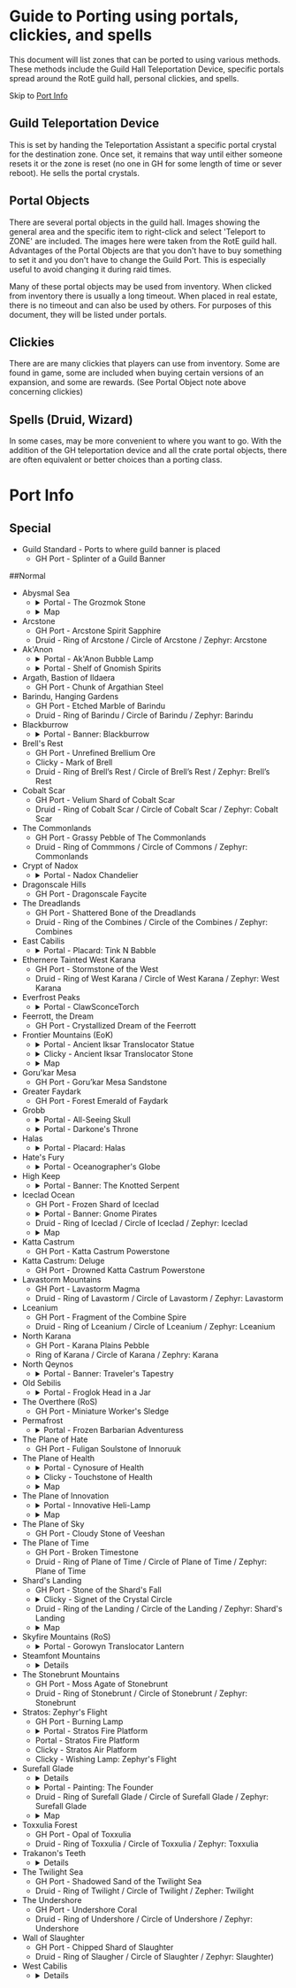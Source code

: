 # Guide to Porting using portals, clickies, and spells

This document will list zones that can be ported to using various
methods. These methods include the Guild Hall Teleportation Device,
specific portals spread around the RotE guild hall, personal clickies, and
spells.

Skip to [Port Info](#port-info)

## Guild Teleportation Device

This is set by handing the Teleportation Assistant a specific portal crystal
for the destination zone. Once set, it remains that way until either someone
resets it or the zone is reset (no one in GH for some length of time or
sever reboot). He sells the portal crystals.

## Portal Objects

There are several portal objects in the guild hall. Images showing the
general area and the specific item to right-click and select 'Teleport
to ZONE' are included. The images here were taken from the RotE guild
hall. Advantages of the Portal Objects are that you don't have to buy
something to set it and you don't have to change the Guild Port. This is
especially useful to avoid changing it during raid times.

Many of these portal objects may be used from inventory. When clicked from
inventory there is usually a long timeout. When placed in real estate, there
is no timeout and can also be used by others. For purposes of this document,
they will be listed under portals.

## Clickies

There are are many clickies that players can use from inventory. Some are
found in game, some are included when buying certain versions of an
expansion, and some are rewards. (See Portal Object note above concerning
clickies)

## Spells (Druid, Wizard)

In some cases, may be more convenient to where you want to go. With the addition
of the GH teleportation device and all the crate portal objects, there are often
equivalent or better choices than a porting class.

# Port Info

## Special

- Guild Standard - Ports to where guild banner is placed
    - GH Port - Splinter of a Guild Banner

##Normal
- Abysmal Sea
    - <details>
        <img src="TheGrozmokStone.jpg">
        <summary>Portal - The Grozmok Stone</summary>
      </details>
    - <details>
        <img src="AbysmalSea.jpg">
        <summary>Map</summary>
      </details>
- Arcstone
    - GH Port - Arcstone Spirit Sapphire
    - Druid - Ring of Arcstone / Circle of Arcstone / Zephyr: Arcstone
- Ak'Anon
    - <details>
        <img src="AkAnonBubbleLamp.jpg">
        <summary>Portal - Ak'Anon Bubble Lamp</summary>
      </details>
    - <details>
        <img src="ShelfOfGnomishSpirits.jpg">
        <summary>Portal - Shelf of Gnomish Spirits</summary>
      </details>
- Argath, Bastion of Ildaera
    - GH Port - Chunk of Argathian Steel
- Barindu, Hanging Gardens
    - GH Port - Etched Marble of Barindu
    - Druid - Ring of Barindu / Circle of Barindu / Zephyr: Barindu
- Blackburrow
    - <details>
        <img src="BannerBlackburrow.jpg">
        <summary>Portal - Banner: Blackburrow</summary>
      </details>
- Brell's Rest
    - GH Port - Unrefined Brellium Ore
    - Clicky - Mark of Brell
    - Druid - Ring of Brell’s Rest / Circle of Brell’s Rest / Zephyr: Brell’s Rest
- Cobalt Scar
    - GH Port - Velium Shard of Cobalt Scar
    - Druid - Ring of Cobalt Scar / Circle of Cobalt Scar / Zephyr: Cobalt Scar
- The Commonlands
    - GH Port - Grassy Pebble of The Commonlands
    - Druid - Ring of Commmons / Circle of Commons / Zephyr: Commonlands
- Crypt of Nadox
    - <details>
        <img src="NadoxChandelier.jpg">
        <summary>Portal - Nadox Chandelier</summary>
      </details>
- Dragonscale Hills
    - GH Port - Dragonscale Faycite
- The Dreadlands
    - GH Port - Shattered Bone of the Dreadlands
    - Druid - Ring of the Combines / Circle of the Combines / Zephyr: Combines
- East Cabilis
    - <details>
        <img src="PlacardTinkNBabble.jpg">
        <summary>Portal - Placard: Tink N Babble</summary>
      </details>
- Ethernere Tainted West Karana
    - GH Port - Stormstone of the West
    - Druid - Ring of West Karana / Circle of West Karana / Zephyr: West Karana
- Everfrost Peaks
    - <details>
        <img src="ClawSconceTorch.jpg">
        <summary>Portal - ClawSconceTorch</summary>
      </details>
- Feerrott, the Dream
    - GH Port - Crystallized Dream of the Feerrott
- Frontier Mountains (EoK)
    - <details>
        <img src="AncientIksarTranslocatorStatue.jpg">
        <summary>Portal - Ancient Iksar Translocator Statue</summary>
      </details>
    - <details>
        <img src="AncientIksarTranslocatorStone.jpg" width="256">
        <summary>Clicky - Ancient Iksar Translocator Stone</summary>
      </details>
    - <details>
        <img src="EokFrontierMountains.jpg">
        <summary>Map</summary>
      </details>
- Goru'kar Mesa
    - GH Port - Goru’kar Mesa Sandstone
- Greater Faydark
    - GH Port - Forest Emerald of Faydark
- Grobb
    - <details>
        <img src="AllSeeingSkull.jpg">
        <summary>Portal - All-Seeing Skull</summary>
      </details>
    - <details>
        <img src="DarkonesThrone.jpg">
        <summary>Portal - Darkone's Throne</summary>
      </details>
- Halas
    - <details>
        <img src="PlacardHalas.jpg">
        <summary>Portal - Placard: Halas</summary>
      </details>
- Hate's Fury
    - <details>
        <img src="OceanographersGlobe.jpg">
        <summary>Portal - Oceanographer's Globe</summary>
      </details>
- High Keep
    - <details>
        <img src="BannerTheKnottedSerpent.jpg">
        <summary>Portal - Banner: The Knotted Serpent</summary>
      </details>
- Iceclad Ocean
    - GH Port - Frozen Shard of Iceclad
    - <details>
        <img src="BannerGnomePirates.jpg">
        <summary>Portal - Banner: Gnome Pirates</summary>
      </details>
    - Druid - Ring of Iceclad / Circle of Iceclad / Zephyr: Iceclad
    - <details>
        <img src="IcecladOcean.jpg">
        <summary>Map</summary>
      </details>
- Katta Castrum
    - GH Port - Katta Castrum Powerstone
- Katta Castrum: Deluge
    - GH Port - Drowned Katta Castrum Powerstone
- Lavastorm Mountains
    - GH Port - Lavastorm Magma
    - Druid - Ring of Lavastorm / Circle of Lavastorm / Zephyr: Lavastorm
- Lceanium
    - GH Port - Fragment of the Combine Spire
    - Druid - Ring of Lceanium / Circle of Lceanium / Zephyr: Lceanium
- North Karana
    - GH Port - Karana Plains Pebble
    - Ring of Karana / Circle of Karana / Zephry: Karana
- North Qeynos
    - <details>
        <img src="BannerTravelersTapestry.jpg">
        <summary>Portal - Banner: Traveler's Tapestry</summary>
      </details>
- Old Sebilis
    - <details>
        <img src="FroglokHeadInAJar.jpg">
        <summary>Portal - Froglok Head in a Jar</summary>
      </details>
- The Overthere (RoS)
    - GH Port - Miniature Worker's Sledge
- Permafrost
    - <details>
        <img src="FrozenBarbarianAdventuress.jpg">
        <summary>Portal - Frozen Barbarian Adventuress</summary>
      </details>
- The Plane of Hate
    - GH Port - Fuligan Soulstone of Innoruuk
- The Plane of Health
    - <details>
        <img src="CynosureOfHealth.jpg">
        <summary>Portal - Cynosure of Health</summary>
      </details>
    - <details>
        <img src="TouchstoneOfHealth.jpg" width="256">
        <summary>Clicky - Touchstone of Health</summary>
      </details>
    - <details>
        <img src="ThePlaneOfHealth.jpg">
        <summary>Map</summary>
      </details>
- The Plane of Innovation
    - <details>
        <p>The target area is the propeller inside the blue oval</p>
        <img src="InnovativeHeliLamp.jpg">
        <summary>Portal - Innovative Heli-Lamp</summary>
      </details>
    - <details>
        <img src="ThePlaneOfInnovation.jpg">
        <summary>Map</summary>
      </details>
- The Plane of Sky
    - GH Port - Cloudy Stone of Veeshan
- The Plane of Time
    - GH Port - Broken Timestone
    - Druid - Ring of Plane of Time / Circle of Plane of Time / Zephyr: Plane of Time
- Shard's Landing
    - GH Port - Stone of the Shard's Fall
    - <details>
        <img src="SignetOfTheCrystalCircle.jpg" width="256">
        <summary>Clicky - Signet of the Crystal Circle</summary>
      </details>
    - Druid - Ring of the Landing / Circle of the Landing / Zephyr: Shard's Landing
    - <details>
        <img src="ShardsLanding.jpg">
        <summary>Map</summary>
      </details>
- Skyfire Mountains (RoS)
    - <details>
        <img src="GorowynTranslocatorLantern.jpg">
        <summary>Portal - Gorowyn Translocator Lantern</summary>
      </details>
- Steamfont Mountains
    - <details>
        <img="FantasticFuelOrb.jpg">
        <summary>Portal - Fantastic Fuel Orb</summary>
      </details>
- The Stonebrunt Mountains
    - GH Port - Moss Agate of Stonebrunt
    - Druid - Ring of Stonebrunt / Circle of Stonebrunt / Zephyr: Stonebrunt
- Stratos: Zephyr's Flight
    - GH Port - Burning Lamp
    - <details>
        <img src="StratosFirePlatform.jpg">
        <summary>Portal - Stratos Fire Platform</summary>
      </details>
    - Portal - Stratos Fire Platform
    - Clicky - Stratos Air Platform
    - Clicky - Wishing Lamp: Zephyr's Flight
- Surefall Glade
    - <details>
        <img="BrazierTheEverburningRuby.jpg">
        <summary>Portal - Brazier: The Everburning Ruby</summary>
      </details>
    - <details>
        <img src="PaintingTheFounder.jpg">
        <summary>Portal - Painting: The Founder</summary>
      </details>
    - Druid - Ring of Surefall Glade / Circle of Surefall Glade / Zephyr: Surefall Glade
    - <details>
        <img src="SurefallGlade.jpg">
        <summary>Map</summary>
      </details>
- Toxxulia Forest
    - GH Port - Opal of Toxxulia
    - Druid - Ring of Toxxulia / Circle of Toxxulia / Zephyr: Toxxulia
- Trakanon's Teeth
    - <details>
        <img="EmperorGanakThrone.jpg">
        <summary>Portal - Emperor Ganak Throne</summary>
      </details>
- The Twilight Sea
    - GH Port - Shadowed Sand of the Twilight Sea
    - Druid - Ring of Twilight / Circle of Twilight / Zepher: Twilight
- The Undershore
    - GH Port - Undershore Coral
    - Druid - Ring of Undershore / Circle of Undershore / Zephyr: Undershore
- Wall of Slaughter
    - GH Port - Chipped Shard of Slaughter
    - Druid - Ring of Slaugher / Circle of Slaughter / Zephyr: Slaughter)
- West Cabilis
    - <details>
        <img="BrainInAJar.jpg">
        <summary>Portal - Brain in a Jar</summary>
      </details>
